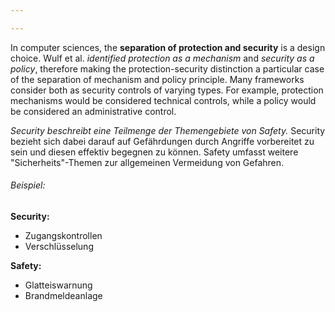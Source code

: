 ```yaml
---

---
```

In computer sciences, the **separation of protection and security** is a design choice. Wulf et al. *identified protection as a mechanism* and *security as a policy*, therefore making the protection-security distinction a particular case of the separation of mechanism and policy principle. Many frameworks consider both as security controls of varying types. For example, protection mechanisms would be considered technical controls, while a policy would be considered an administrative control. 

*Security beschreibt eine Teilmenge der Themengebiete von Safety.* Security bezieht sich dabei darauf auf Gefährdungen durch Angriffe vorbereitet zu sein und diesen effektiv begegnen zu können. Safety umfasst weitere "Sicherheits"-Themen zur allgemeinen Vermeidung von Gefahren.

###### Beispiel:

**Security:**
- Zugangskontrollen 
- Verschlüsselung

**Safety:**
- Glatteiswarnung 
- Brandmeldeanlage